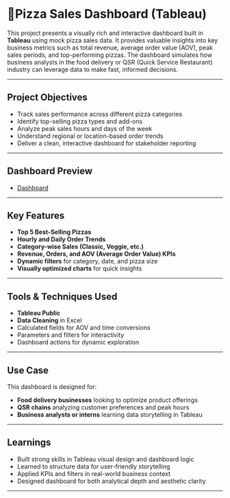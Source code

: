 # 🍕Pizza Sales Dashboard (Tableau)

This project presents a visually rich and interactive dashboard built in **Tableau** using mock pizza sales data. It provides valuable insights into key business metrics such as total revenue, average order value (AOV), peak sales periods, and top-performing pizzas. The dashboard simulates how business analysts in the food delivery or QSR (Quick Service Restaurant) industry can leverage data to make fast, informed decisions.

---

## Project Objectives

- Track sales performance across different pizza categories
- Identify top-selling pizza types and add-ons
- Analyze peak sales hours and days of the week
- Understand regional or location-based order trends
- Deliver a clean, interactive dashboard for stakeholder reporting

---

## Dashboard Preview
- <a href="https://www.dropbox.com/scl/fo/2pzkq8xtzrqvw4x1e1eic/AI9ZU-sfKfPV9vWuGrtiMKg?rlkey=a7yj78t88mvrl5y1ku4nykjy1&st=ryfj8iud&dl=0">Dashboard</a>

---

## Key Features

-  **Top 5 Best-Selling Pizzas**
-  **Hourly and Daily Order Trends**
-  **Category-wise Sales (Classic, Veggie, etc.)**
-  **Revenue, Orders, and AOV (Average Order Value) KPIs**
-  **Dynamic filters** for category, date, and pizza size
-  **Visually optimized charts** for quick insights

---

## Tools & Techniques Used

- **Tableau Public**
- **Data Cleaning** in Excel 
- Calculated fields for AOV and time conversions
- Parameters and filters for interactivity
- Dashboard actions for dynamic exploration

---

## Use Case

This dashboard is designed for:
- **Food delivery businesses** looking to optimize product offerings
- **QSR chains** analyzing customer preferences and peak hours
- **Business analysts or interns** learning data storytelling in Tableau

---

##  Learnings

- Built strong skills in Tableau visual design and dashboard logic  
- Learned to structure data for user-friendly storytelling  
- Applied KPIs and filters in real-world business context  
- Designed dashboard for both analytical depth and aesthetic clarity

---

